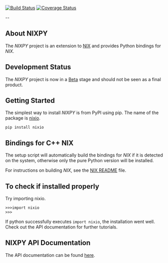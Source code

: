 
[![Build Status](https://travis-ci.org/G-Node/nixpy.png?branch=master)](https://travis-ci.org/G-Node/nixpy)
[![Coverage Status](https://coveralls.io/repos/G-Node/nixpy/badge.png?branch=master)](https://coveralls.io/r/G-Node/nixpy?branch=master)

--

About NIXPY
-----------

The *NIXPY* project is an extension to [NIX](https://github.com/G-Node/nix) and provides Python bindings for *NIX*.

Development Status
------------------

The *NIXPY* project is now in a [Beta](https://github.com/G-Node/nixpy/releases) stage and should not be seen as a final product.

Getting Started
---------------

The simplest way to install *NIXPY* is from PyPI using pip. The name of the package is [nixio](https://pypi.python.org/pypi/nixio).

```
pip install nixio
```

Bindings for C++ NIX
--------------------

The setup script will automatically build the bindings for *NIX* if it is detected on the system, otherwise only the pure Python version will be installed.

For instructions on building *NIX*, see the [NIX README](https://github.com/G-Node/nix/blob/master/README.md) file.


To check if installed properly
------------------------------

Try importing nixio.

```
>>>import nixio
>>>
```

If python successfully executes `import nixio`, the installation went well.
Check out the API documentation for further tutorials.


NIXPY API Documentation
---------------------

The API documentation can be found [here](http://g-node.github.io/nixpy/).
